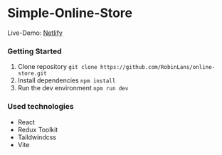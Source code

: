 # Simple-Online-Store

Live-Demo: [Netlify](https://eager-minsky-31cb06.netlify.app/)

### Getting Started

1. Clone repository ```git clone https://github.com/RobinLans/online-store.git```
2. Install dependencies ```npm install```
3. Run the dev environment ```npm run dev```

### Used technologies

- React 
- Redux Toolkit 
- Taildwindcss
- Vite
